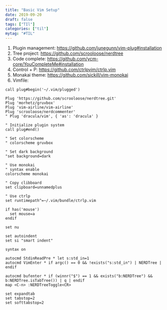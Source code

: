 ```yaml
---
title: "Basic Vim Setup"
date: 2019-09-20
draft: false
tags: ["TIl"]
categories: ["til"]
mytag: "#TIL"
---
```


1. Plugin management: https://github.com/junegunn/vim-plug#installation
2. Tree project: https://github.com/scrooloose/nerdtree
3. Code complete: https://github.com/ycm-core/YouCompleteMe#installation
4. Control + P: https://github.com/ctrlpvim/ctrlp.vim
5. Monakai theme: https://github.com/sickill/vim-monokai
6. Vimfile:

```vim
call plug#begin('~/.vim/plugged')

Plug 'https://github.com/scrooloose/nerdtree.git'
Plug 'morhetz/gruvbox'
Plug 'vim-airline/vim-airline'
Plug 'scrooloose/nerdcommenter'
" Plug 'dracula/vim', { 'as': 'dracula' }

" Initialize plugin system
call plug#end()

" Set colorscheme
" colorscheme gruvbox

" Set dark background
"set background=dark

" Use monokai
" syntax enable
colorscheme monokai

" Copy clibboard
set clipboard=unnamedplus

" Use ctrlp
set runtimepath^=~/.vim/bundle/ctrlp.vim

if has('mouse')
  set mouse=a
endif

set nu

set autoindent
set si "smart indent"

syntax on

autocmd StdinReadPre * let s:std_in=1
autocmd VimEnter * if argc() == 0 && !exists("s:std_in") | NERDTree | endif

autocmd bufenter * if (winnr("$") == 1 && exists("b:NERDTree") && b:NERDTree.isTabTree()) | q | endif
map <C-n> :NERDTreeToggle<CR>

set expandtab
set tabstop=2
set softtabstop=2

```
